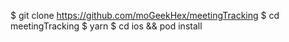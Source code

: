 $ git clone https://github.com/moGeekHex/meetingTracking
$ cd meetingTracking
$ yarn
$ cd ios && pod install
